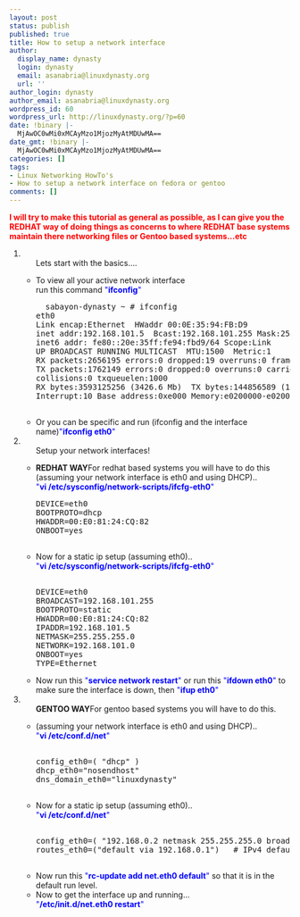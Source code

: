 ```yaml
---
layout: post
status: publish
published: true
title: How to setup a network interface
author:
  display_name: dynasty
  login: dynasty
  email: asanabria@linuxdynasty.org
  url: ''
author_login: dynasty
author_email: asanabria@linuxdynasty.org
wordpress_id: 60
wordpress_url: http://linuxdynasty.org/?p=60
date: !binary |-
  MjAwOC0wMi0xMCAyMzo1MjozMyAtMDUwMA==
date_gmt: !binary |-
  MjAwOC0wMi0xMCAyMzo1MjozMyAtMDUwMA==
categories: []
tags:
- Linux Networking HowTo's
- How to setup a network interface on fedora or gentoo
comments: []
---
```

<p><strong><span style="color: red">I will try to make this tutorial as general as possible, as I can give you the REDHAT way of doing things as concerns to where REDHAT base systems maintain there networking files or Gentoo based systems...etc</span></strong></p>
<ol>
<li>
<ul>
Lets start with the basics....</p>
<li>To view all your active network interface<br />
 run this command <span style="color: blue">&quot;<strong>ifconfig</strong>&quot;</span></li>
<pre>  sabayon-dynasty ~ # ifconfig<br />eth0      <br />Link encap:Ethernet  HWaddr 00:0E:35:94:FB:D9<br />inet addr:192.168.101.5  Bcast:192.168.101.255 Mask:255.255.255.0<br />inet6 addr: fe80::20e:35ff:fe94:fbd9/64 Scope:Link<br />UP BROADCAST RUNNING MULTICAST  MTU:1500  Metric:1<br />RX packets:2656195 errors:0 dropped:19 overruns:0 frame:0<br />TX packets:1762149 errors:0 dropped:0 overruns:0 carrier:0<br />collisions:0 txqueuelen:1000<br />RX bytes:3593125256 (3426.6 Mb)  TX bytes:144856589 (138.1 Mb)<br />Interrupt:10 Base address:0xe000 Memory:e0200000-e0200fff<br />  </pre>
<li>Or you can be specific and run (ifconfig and the interface name)<span style="color: blue">&quot;<strong>ifconfig  eth0</strong>&quot;</span> </li>
</ul>
</li>
<li>
<ul>
Setup your network interfaces!</p>
<li><strong>REDHAT WAY</strong>For redhat based systems you will have to do this (assuming your network interface is eth0 and using DHCP)..<br />
<span style="color: blue">&quot;<strong>vi /etc/sysconfig/network-scripts/ifcfg-eth0</strong>&quot;</span></p>
<pre>DEVICE=eth0<br />BOOTPROTO=dhcp<br />HWADDR=00:E0:81:24:CQ:82<br />ONBOOT=yes<br />  </pre>
</li>
<li> Now for a static ip setup (assuming eth0)..<br />
<span style="color: blue">&quot;<strong>vi /etc/sysconfig/network-scripts/ifcfg-eth0</strong>&quot;</span></p>
<pre><br />DEVICE=eth0<br />BROADCAST=192.168.101.255<br />BOOTPROTO=static<br />HWADDR=00:E0:81:24:CQ:82<br />IPADDR=192.168.101.5<br />NETMASK=255.255.255.0<br />NETWORK=192.168.101.0<br />ONBOOT=yes<br />TYPE=Ethernet<br /></pre>
</li>
<li>Now run this <span style="color: blue">&quot;<strong>service network restart</strong>&quot;</span> or run this <span style="color: blue">&quot;<strong>ifdown eth0</strong>&quot;</span> to make sure the interface is down, then <span style="color: blue">&quot;<strong>ifup eth0</strong>&quot;</span> </li>
</ul>
</li>
<li>
<ul><strong>GENTOO WAY</strong>For gentoo based systems you will have to do this.</p>
<li>(assuming your network interface is eth0 and using DHCP)..<br />
<span style="color: blue">&quot;<strong>vi /etc/conf.d/net</strong>&quot;</span></p>
<pre><br />config_eth0=( &quot;dhcp&quot; )<br />dhcp_eth0=&quot;nosendhost&quot;<br />dns_domain_eth0=&quot;linuxdynasty&quot;<br />  </pre>
</li>
<li>Now for a static ip setup (assuming eth0)..<br />
<span style="color: blue">&quot;<strong>vi /etc/conf.d/net</strong>&quot;</span></p>
<pre><br />config_eth0=( &quot;192.168.0.2 netmask 255.255.255.0 broadcast 192.168.0.255&quot; )<br />routes_eth0=(&quot;default via 192.168.0.1&quot;)   # IPv4 default route<br />  </pre>
</li>
<li>Now run this <span style="color: blue">&quot;<strong>rc-update add net.eth0 default</strong>&quot;</span> so that it is in the default run level. </li>
<li>Now to get the interface up and running...<br />
<span style="color: blue">&quot;<strong>/etc/init.d/net.eth0 restart</strong>&quot;</span> </li>
</ul>
</li>
</ol>

